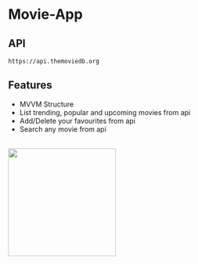 # Movie-App

## API
```
https://api.themoviedb.org
```

## Features
*   MVVM Structure
*   List trending, popular and upcoming movies from api
*   Add/Delete your favourites from api
*   Search any movie from api

<br/>

<div>
    <img src="./content.gif" width="220px"/>
</div>

